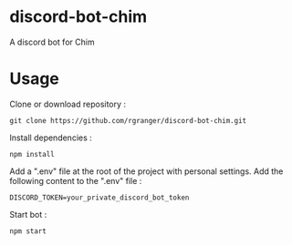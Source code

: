 # discord-bot-chim
A discord bot for Chim

# Usage

Clone or download repository :

`git clone https://github.com/rgranger/discord-bot-chim.git`

Install dependencies :

`npm install`

Add a ".env" file at the root of the project with personal settings.
Add the following content to the ".env" file :

`DISCORD_TOKEN=your_private_discord_bot_token`

Start bot :

`npm start`
